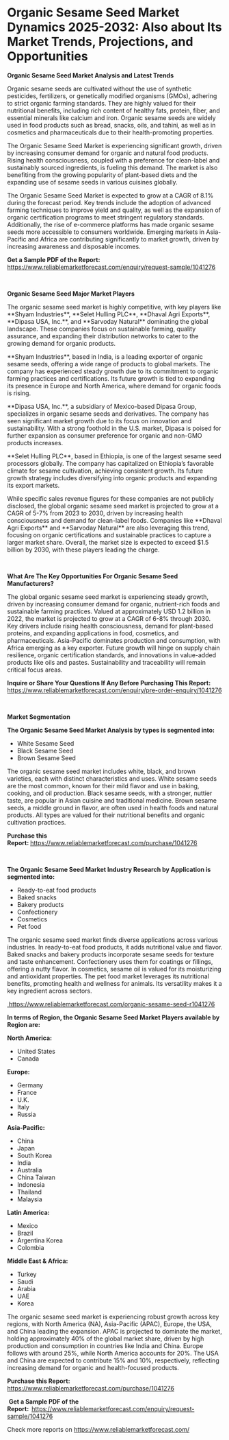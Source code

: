 <p><h1>Organic Sesame Seed Market Dynamics 2025-2032: Also about Its Market Trends, Projections, and Opportunities</h1></p><p><strong>Organic Sesame Seed Market Analysis and Latest Trends</strong></p>
<p><p>Organic sesame seeds are cultivated without the use of synthetic pesticides, fertilizers, or genetically modified organisms (GMOs), adhering to strict organic farming standards. They are highly valued for their nutritional benefits, including rich content of healthy fats, protein, fiber, and essential minerals like calcium and iron. Organic sesame seeds are widely used in food products such as bread, snacks, oils, and tahini, as well as in cosmetics and pharmaceuticals due to their health-promoting properties.</p><p>The Organic Sesame Seed Market is experiencing significant growth, driven by increasing consumer demand for organic and natural food products. Rising health consciousness, coupled with a preference for clean-label and sustainably sourced ingredients, is fueling this demand. The market is also benefiting from the growing popularity of plant-based diets and the expanding use of sesame seeds in various cuisines globally.</p><p>The Organic Sesame Seed Market is expected to grow at a CAGR of 8.1% during the forecast period. Key trends include the adoption of advanced farming techniques to improve yield and quality, as well as the expansion of organic certification programs to meet stringent regulatory standards. Additionally, the rise of e-commerce platforms has made organic sesame seeds more accessible to consumers worldwide. Emerging markets in Asia-Pacific and Africa are contributing significantly to market growth, driven by increasing awareness and disposable incomes.</p></p>
<p><strong>Get a Sample PDF of the Report:&nbsp;</strong> <a href="https://www.reliablemarketforecast.com/enquiry/request-sample/1041276?utm_campaign=1130&utm_medium=2&utm_source=Github&utm_content=ia&utm_term=21012025&utm_id=organic-sesame-seed">https://www.reliablemarketforecast.com/enquiry/request-sample/1041276</a></p>
<p>&nbsp;</p>
<p><strong>Organic Sesame Seed Major Market Players</strong></p>
<p><p>The organic sesame seed market is highly competitive, with key players like **Shyam Industries**, **Selet Hulling PLC**, **Dhaval Agri Exports**, **Dipasa USA, Inc.**, and **Sarvoday Natural** dominating the global landscape. These companies focus on sustainable farming, quality assurance, and expanding their distribution networks to cater to the growing demand for organic products.</p><p>**Shyam Industries**, based in India, is a leading exporter of organic sesame seeds, offering a wide range of products to global markets. The company has experienced steady growth due to its commitment to organic farming practices and certifications. Its future growth is tied to expanding its presence in Europe and North America, where demand for organic foods is rising.</p><p>**Dipasa USA, Inc.**, a subsidiary of Mexico-based Dipasa Group, specializes in organic sesame seeds and derivatives. The company has seen significant market growth due to its focus on innovation and sustainability. With a strong foothold in the U.S. market, Dipasa is poised for further expansion as consumer preference for organic and non-GMO products increases.</p><p>**Selet Hulling PLC**, based in Ethiopia, is one of the largest sesame seed processors globally. The company has capitalized on Ethiopia’s favorable climate for sesame cultivation, achieving consistent growth. Its future growth strategy includes diversifying into organic products and expanding its export markets.</p><p>While specific sales revenue figures for these companies are not publicly disclosed, the global organic sesame seed market is projected to grow at a CAGR of 5-7% from 2023 to 2030, driven by increasing health consciousness and demand for clean-label foods. Companies like **Dhaval Agri Exports** and **Sarvoday Natural** are also leveraging this trend, focusing on organic certifications and sustainable practices to capture a larger market share. Overall, the market size is expected to exceed $1.5 billion by 2030, with these players leading the charge.</p></p>
<p>&nbsp;</p>
<p><strong>What Are The Key Opportunities For Organic Sesame Seed Manufacturers?</strong></p>
<p><p>The global organic sesame seed market is experiencing steady growth, driven by increasing consumer demand for organic, nutrient-rich foods and sustainable farming practices. Valued at approximately USD 1.2 billion in 2022, the market is projected to grow at a CAGR of 6-8% through 2030. Key drivers include rising health consciousness, demand for plant-based proteins, and expanding applications in food, cosmetics, and pharmaceuticals. Asia-Pacific dominates production and consumption, with Africa emerging as a key exporter. Future growth will hinge on supply chain resilience, organic certification standards, and innovations in value-added products like oils and pastes. Sustainability and traceability will remain critical focus areas.</p></p>
<p><strong>Inquire or Share Your Questions If Any Before Purchasing This Report:</strong> <a href="https://www.reliablemarketforecast.com/enquiry/pre-order-enquiry/1041276?utm_campaign=1130&utm_medium=2&utm_source=Github&utm_content=ia&utm_term=21012025&utm_id=organic-sesame-seed">https://www.reliablemarketforecast.com/enquiry/pre-order-enquiry/1041276</a></p>
<p>&nbsp;</p>
<p><strong>Market Segmentation</strong></p>
<p><strong>The Organic Sesame Seed Market Analysis by types is segmented into:</strong></p>
<p><ul><li>White Sesame Seed</li><li>Black Sesame Seed</li><li>Brown Sesame Seed</li></ul></p>
<p><p>The organic sesame seed market includes white, black, and brown varieties, each with distinct characteristics and uses. White sesame seeds are the most common, known for their mild flavor and use in baking, cooking, and oil production. Black sesame seeds, with a stronger, nuttier taste, are popular in Asian cuisine and traditional medicine. Brown sesame seeds, a middle ground in flavor, are often used in health foods and natural products. All types are valued for their nutritional benefits and organic cultivation practices.</p></p>
<p><strong>Purchase this Report:&nbsp;</strong><a href="https://www.reliablemarketforecast.com/purchase/1041276?utm_campaign=1130&utm_medium=2&utm_source=Github&utm_content=ia&utm_term=21012025&utm_id=organic-sesame-seed">https://www.reliablemarketforecast.com/purchase/1041276</a></p>
<p>&nbsp;</p>
<p><strong>The Organic Sesame Seed Market Industry Research by Application is segmented into:</strong></p>
<p><ul><li>Ready-to-eat food products</li><li>Baked snacks</li><li>Bakery products</li><li>Confectionery</li><li>Cosmetics</li><li>Pet food</li></ul></p>
<p><p>The organic sesame seed market finds diverse applications across various industries. In ready-to-eat food products, it adds nutritional value and flavor. Baked snacks and bakery products incorporate sesame seeds for texture and taste enhancement. Confectionery uses them for coatings or fillings, offering a nutty flavor. In cosmetics, sesame oil is valued for its moisturizing and antioxidant properties. The pet food market leverages its nutritional benefits, promoting health and wellness for animals. Its versatility makes it a key ingredient across sectors.</p></p>
<p><a href="https://www.reliablemarketforecast.com/organic-sesame-seed-r1041276?utm_campaign=1130&utm_medium=2&utm_source=Github&utm_content=ia&utm_term=21012025&utm_id=organic-sesame-seed">&nbsp;https://www.reliablemarketforecast.com/organic-sesame-seed-r1041276</a></p>
<p><strong>In terms of Region, the Organic Sesame Seed Market Players available by Region are:</strong></p>
<p>
    <p> <strong> North America: </strong>
        <ul>
            <li>United States</li>
            <li>Canada</li>
        </ul>
        </p> 
    <p> <strong> Europe: </strong>
        <ul>
            <li>Germany</li>
            <li>France</li>
            <li>U.K.</li>
            <li>Italy</li>
            <li>Russia</li>
        </ul>
        </p> 
    <p> <strong> Asia-Pacific: </strong>
        <ul>
            <li>China</li>
            <li>Japan</li>
            <li>South Korea</li>
            <li>India</li>
            <li>Australia</li>
            <li>China Taiwan</li>
            <li>Indonesia</li>
            <li>Thailand</li>
            <li>Malaysia</li>
        </ul>
        </p> 
    <p> <strong> Latin America: </strong>
        <ul>
            <li>Mexico</li>
            <li>Brazil</li>
            <li>Argentina Korea</li>
            <li>Colombia</li>
        </ul>
        </p> 
    <p> <strong> Middle East & Africa: </strong>
        <ul>
            <li>Turkey</li>
            <li>Saudi</li>
            <li>Arabia</li>
            <li>UAE</li>
            <li>Korea</li>
        </ul>
    </p>
    </p>
<p><p>The organic sesame seed market is experiencing robust growth across key regions, with North America (NA), Asia-Pacific (APAC), Europe, the USA, and China leading the expansion. APAC is projected to dominate the market, holding approximately 40% of the global market share, driven by high production and consumption in countries like India and China. Europe follows with around 25%, while North America accounts for 20%. The USA and China are expected to contribute 15% and 10%, respectively, reflecting increasing demand for organic and health-focused products.</p></p>
<p><strong>Purchase this Report: </strong><a href="https://www.reliablemarketforecast.com/purchase/1041276?utm_campaign=1130&utm_medium=2&utm_source=Github&utm_content=ia&utm_term=21012025&utm_id=organic-sesame-seed">https://www.reliablemarketforecast.com/purchase/1041276</a></p>
<p>&nbsp;<strong>Get a Sample PDF of the Report:&nbsp;&nbsp;</strong><a href="https://www.reliablemarketforecast.com/enquiry/request-sample/1041276?utm_campaign=1130&utm_medium=2&utm_source=Github&utm_content=ia&utm_term=21012025&utm_id=organic-sesame-seed">https://www.reliablemarketforecast.com/enquiry/request-sample/1041276</a></p>
<p><strong></strong></p>
<p>Check more reports on <a href="https://www.reliablemarketforecast.com/?utm_campaign=1130&utm_medium=2&utm_source=Github&utm_content=ia&utm_term=21012025&utm_id=organic-sesame-seed">https://www.reliablemarketforecast.com/</a></p>